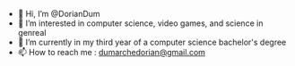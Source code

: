 - 👋 Hi, I’m @DorianDum
- 👀 I’m interested in computer science, video games, and science in genreal 
- 🌱 I’m currently in my third year of a computer science bachelor's degree
- 📫 How to reach me : dumarchedorian@gmail.com

<!---
DorianDum/DorianDum is a ✨ special ✨ repository because its `README.md` (this file) appears on your GitHub profile.
You can click the Preview link to take a look at your changes.
--->
